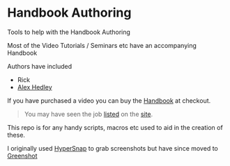 # Handbook Authoring
Tools to help with the Handbook Authoring

Most of the Video Tutorials / Seminars etc have an accompanying Handbook

Authors have included
- Rick
- [Alex Hedley](https://github.com/alexhedley)

If you have purchased a video you can buy the [Handbook](https://www.599cd.com/handbooks/) at checkout.

> You may have seen the job [listed](https://www.599cd.com/jobs/) on the [site](https://www.599cd.com/).

This repo is for any handy scripts, macros etc used to aid in the creation of these.

I originally used [HyperSnap](https://www.hyperionics.com/) to grab screenshots but have since moved to [Greenshot](https://getgreenshot.org/)
